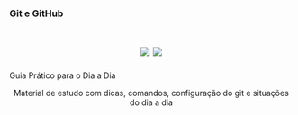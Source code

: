 ### Git e GitHub
<h1 align="center">
  <img src="https://img.shields.io/badge/GIT-E44C30?style=for-the-badge&logo=git&logoColor=white" />
  <img src="https://img.shields.io/badge/GitHub-100000?style=for-the-badge&logo=github&logoColor=white" />
</h1>
Guia Prático para o Dia a Dia
<p align="center">Material de estudo com dicas, comandos, configuração do git e situações do dia a dia</p>
